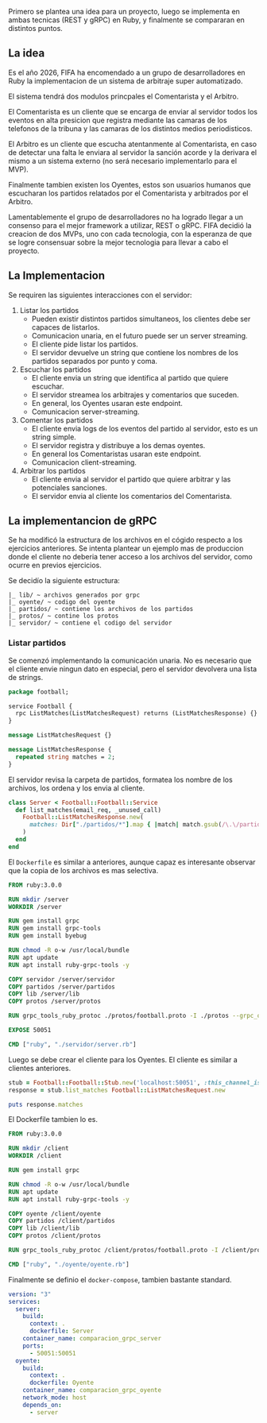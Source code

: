 Primero se plantea una idea para un proyecto, luego se implementa en ambas tecnicas (REST y gRPC) en Ruby, y finalmente se compararan en distintos puntos.

## La idea

Es el año 2026, FIFA ha encomendado a un grupo de desarrolladores en Ruby la implementacion de un sistema de arbitraje super automatizado.

El sistema tendrá dos modulos princpales el Comentarista y el Arbitro.

El Comentarista es un cliente que se encarga de enviar al servidor todos los eventos en alta presicion que registra mediante las camaras de los telefonos de la tribuna y las camaras de los distintos medios periodisticos.

El Arbitro es un cliente que escucha atentanmente al Comentarista, en caso de detectar una falta le enviara al servidor la sanción acorde y la derivara el mismo a un sistema externo (no será necesario implementarlo para el MVP).

Finalmente tambien existen los Oyentes, estos son usuarios humanos que escucharan los partidos relatados por el Comentarista y arbitrados por el Arbitro.

Lamentablemente el grupo de desarrolladores no ha logrado llegar a un consenso para el mejor framework a utilizar, REST o gRPC. FIFA decidió la creacion de dos MVPs, uno con cada tecnologia, con la esperanza de que se logre consensuar sobre la mejor tecnologia para llevar a cabo el proyecto. 

## La Implementacion

Se requiren las siguientes interacciones con el servidor:

1. Listar los partidos
   * Pueden existir distintos partidos simultaneos, los clientes debe ser capaces de listarlos.
   * Comunicacion unaria, en el futuro puede ser un server streaming.
   * El cliente pide listar los partidos.
   * El servidor devuelve un string que contiene los nombres de los partidos separados por punto y coma.
2. Escuchar los partidos
   * El cliente envia un string que identifica al partido que quiere escuchar.
   * El servidor streamea los arbitrajes y comentarios que suceden.
   * En general, los Oyentes usaran este endpoint.
   * Comunicacion server-streaming.
3. Comentar los partidos
   * El cliente envia logs de los eventos del partido al servidor, esto es un string simple.
   * El servidor registra y distribuye a los demas oyentes.
   * En general los Comentaristas usaran este endpoint.
   * Comunicacion client-streaming. 
4. Arbitrar los partidos
   * El cliente envia al servidor el partido que quiere arbitrar y las potenciales sanciones.
   * El servidor envia al cliente los comentarios del Comentarista.


## La implementancion de gRPC

Se ha modificó la estructura de los archivos en el cógido respecto a los ejercicios anteriores. Se intenta plantear un ejemplo mas de produccion donde el cliente no deberia tener acceso a los archivos del servidor, como ocurre en previos ejercicios.

Se decidío la siguiente estructura: 
```
|_ lib/ ~ archivos generados por grpc
|_ oyente/ ~ codigo del oyente
|_ partidos/ ~ contiene los archivos de los partidos
|_ protos/ ~ contine los protos
|_ servidor/ ~ contiene el codigo del servidor
```

### Listar partidos

Se comenzó implementando la comunicación unaria. No es necesario que el cliente envie ningun dato en especial, pero el servidor devolvera una lista de strings.

```proto
package football;

service Football {
  rpc ListMatches(ListMatchesRequest) returns (ListMatchesResponse) {}
}

message ListMatchesRequest {}

message ListMatchesResponse {
  repeated string matches = 2;
}
```

El servidor revisa la carpeta de partidos, formatea los nombre de los archivos, los ordena y los envia al cliente.

```ruby
class Server < Football::Football::Service
  def list_matches(email_req, _unused_call)
    Football::ListMatchesResponse.new(
      matches: Dir["./partidos/*"].map { |match| match.gsub(/\.\/partidos\//i, "") }.sort
    )
  end
end
``` 

El `Dockerfile` es similar a anteriores, aunque capaz es interesante observar que la copia de los archivos es mas selectiva.
```Dockerfile
FROM ruby:3.0.0

RUN mkdir /server
WORKDIR /server

RUN gem install grpc
RUN gem install grpc-tools
RUN gem install byebug

RUN chmod -R o-w /usr/local/bundle
RUN apt update
RUN apt install ruby-grpc-tools -y 

COPY servidor /server/servidor
COPY partidos /server/partidos
COPY lib /server/lib
COPY protos /server/protos

RUN grpc_tools_ruby_protoc ./protos/football.proto -I ./protos --grpc_out=lib --ruby_out=lib

EXPOSE 50051

CMD ["ruby", "./servidor/server.rb"] 
```

Luego se debe crear el cliente para los Oyentes.
El cliente es similar a clientes anteriores.

```ruby
stub = Football::Football::Stub.new('localhost:50051', :this_channel_is_insecure)
response = stub.list_matches Football::ListMatchesRequest.new

puts response.matches
``` 

El Dockerfile tambien lo es.
```Dockerfile
FROM ruby:3.0.0

RUN mkdir /client
WORKDIR /client

RUN gem install grpc

RUN chmod -R o-w /usr/local/bundle
RUN apt update
RUN apt install ruby-grpc-tools -y 

COPY oyente /client/oyente
COPY partidos /client/partidos
COPY lib /client/lib
COPY protos /client/protos

RUN grpc_tools_ruby_protoc /client/protos/football.proto -I /client/protos --grpc_out=lib --ruby_out=lib

CMD ["ruby", "./oyente/oyente.rb"] 
``` 

Finalmente se definio el `docker-compose`, tambien bastante standard.
```yml
version: "3"
services:
  server:
    build:
      context: .
      dockerfile: Server
    container_name: comparacion_grpc_server
    ports:
      - 50051:50051
  oyente:
    build:
      context: .
      dockerfile: Oyente
    container_name: comparacion_grpc_oyente
    network_mode: host
    depends_on: 
      - server
```